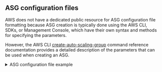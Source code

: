 ## ASG configuration files

AWS does not have a dedicated public resource for ASG configuration file formatting because ASG creation is typically done using the AWS CLI, SDKs, or Management Console, which have their own syntax and methods for specifying the parameters.

However, the AWS CLI [create-auto-scaling-group](https://docs.aws.amazon.com/cli/latest/reference/autoscaling/create-auto-scaling-group.html) command reference documentation provides a detailed description of the parameters that can be used when creating an ASG. 

<details>
<summary>ASG configuration file example</summary>

```json
{
  "AutoScalingGroupName": "my-asg",
  "MinSize": 1,
  "MaxSize": 3,
  "DesiredCapacity": 2,
  "AvailabilityZones": ["us-west-2a", "us-west-2b"],
  "LaunchTemplate": {
    "LaunchTemplateId": "lt-0123456789abcdef0",
    "Version": "1"
  },
  "VPCZoneIdentifier": "subnet-0123456789abcdef0,subnet-0123456789abcdef1",
  "HealthCheckType": "EC2",
  "HealthCheckGracePeriod": 300,
  "Tags": [
    {
      "Key": "Environment",
      "Value": "Development",
      "PropagateAtLaunch": true
    }
  ]
}
```
</details>

